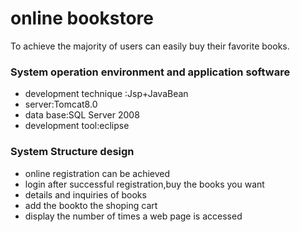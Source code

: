 # online bookstore


To achieve the majority of users can easily buy their favorite books. 

  
### System operation environment and application software

  - development technique :Jsp+JavaBean
  - server:Tomcat8.0
  - data base:SQL Server 2008
  - development tool:eclipse
  
  
### System Structure design
- online registration can be achieved
- login after successful registration,buy the books you want
- details and inquiries of books
- add the bookto the shoping cart
- display the number of times a web page is accessed



